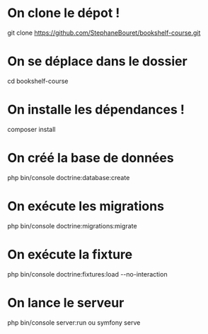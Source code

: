 # On clone le dépot !
git clone https://github.com/StephaneBouret/bookshelf-course.git

# On se déplace dans le dossier
cd bookshelf-course

# On installe les dépendances !
composer install 

# On créé la base de données
php bin/console doctrine:database:create

# On exécute les migrations
php bin/console doctrine:migrations:migrate

# On exécute la fixture
php bin/console doctrine:fixtures:load --no-interaction

# On lance le serveur
php bin/console server:run ou symfony serve
